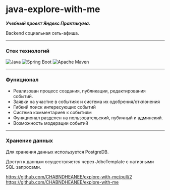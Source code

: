 # java-explore-with-me
***Учебный проект Яндекс Практикума.***

Backend социальная сеть-афиша.

---
### Стек технологий

![Java](https://img.shields.io/badge/java-%23ED8B00.svg?style=for-the-badge&logo=java&logoColor=white)
![Spring Boot](https://img.shields.io/badge/spring%20Boot-%236DB33F.svg?style=for-the-badge&logo=spring&logoColor=white)
![Apache Maven](https://img.shields.io/badge/Apache%20Maven-C71A36?style=for-the-badge&logo=Apache%20Maven&logoColor=white)

---
### Функционал
- Реализован процесс создания, публикации, редактирования событий.
- Заявки на участие в событиях и система их одобрения/отклонения
- Гибкий поиск интересующих событий
- Система комментариев к событиям
- Функционал разделен на пользовательский, пубичный и админский.
- Возможность модерации событий

---
### Хранение данных

Для хранения данных используется PostgreDB.

Доступ к данным осуществляется через JdbcTemplate с нативными SQL-запросами.

https://github.com/CHABNDHEANEE/explore-with-me/pull/2
https://github.com/CHABNDHEANEE/explore-with-me
